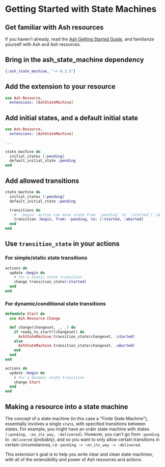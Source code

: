# Getting Started with State Machines

## Get familiar with Ash resources

If you haven't already, read the [Ash Getting Started Guide](https://hexdocs.pm/ash/get-started.html), and familiarize yourself with Ash and Ash resources.

## Bring in the ash_state_machine dependency

```elixir
{:ash_state_machine, "~> 0.2.5"}
```

## Add the extension to your resource

```elixir
use Ash.Resource,
  extensions: [AshStateMachine]
```

## Add initial states, and a default initial state

```elixir
use Ash.Resource,
  extensions: [AshStateMachine]

...

state_machine do
  initial_states [:pending]
  default_initial_state :pending
end
```

## Add allowed transitions

```elixir
state_machine do
  initial_states [:pending]
  default_initial_state :pending

  transitions do
    # `:begin` action can move state from `:pending` to `:started`/`:aborted`
    transition :begin, from: :pending, to: [:started, :aborted]
  end
end
```

## Use `transition_state` in your actions

### For simple/static state transitions

```elixir
actions do
  update :begin do
    # for a static state transition
    change transition_state(:started)
  end
end
```

### For dynamic/conditional state transitions

```elixir
defmodule Start do
  use Ash.Resource.Change

  def change(changeset, _, _) do
    if ready_to_start?(changeset) do
      AshStateMachine.transition_state(changeset, :started)
    else
      AshStateMachine.transition_state(changeset, :aborted)
    end
  end
end

actions do
  update :begin do
    # for a dynamic state transition
    change Start
  end
end
```

## Making a resource into a state machine

The concept of a state machine (in this case a "Finite State Machine"), essentially involves a single `state`, with specified transitions between states. For example, you might have an order state machine with states `[:pending, :on_its_way, :delivered]`. However, you can't go from `:pending` to `:delivered` (probably), and so you want to only allow certain transitions in certain circumstances, i.e `:pending -> :on_its_way -> :delivered`.

This extension's goal is to help you write clear and clean state machines, with all of the extensibility and power of Ash resources and actions.
